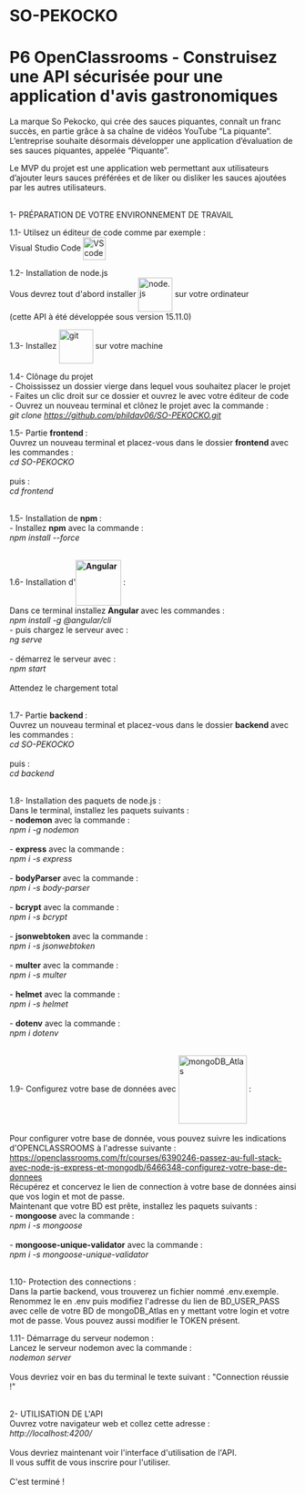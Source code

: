 # SO-PEKOCKO</h1>
# P6 OpenClassrooms - Construisez une API sécurisée pour une application d'avis gastronomiques

La marque So Pekocko, qui crée des sauces piquantes, connaît un franc succès, en partie grâce à sa chaîne de vidéos YouTube “La piquante”.
L’entreprise souhaite désormais développer une application d’évaluation de ses sauces piquantes, appelée “Piquante”.

Le MVP du projet est une application web permettant aux utilisateurs d’ajouter leurs sauces préférées et de liker ou disliker les sauces ajoutées par les autres utilisateurs.</br></br>

1- PRÉPARATION DE VOTRE ENVIRONNEMENT DE TRAVAIL

1.1- Utilsez un éditeur de code comme par exemple :</br>
Visual Studio Code <img src="https://img-prod-cms-rt-microsoft-com.akamaized.net/cms/api/am/imageFileData/RE4CT2M?ver=b1c6&q=100&h=75&w=75&b=%23FFFFFFFF&aim=true" alt="VS code" width="40" align="center">

1.2- Installation de node.js</br>
Vous devrez tout d'abord installer <img src="https://nodejs.org/static/images/logo.svg" alt="node.js" width="60" align="center"> sur votre ordinateur</br>
(cette API à été développée sous version 15.11.0)</br>

1.3- Installez <img src="https://git-scm.com/images/logo@2x.png" alt="git" width="60" align="center"> sur votre machine</br>

1.4- Clônage du projet</br>
      - Choississez un dossier vierge dans lequel vous souhaitez placer le projet</br>
      - Faites un clic droit sur ce dossier et ouvrez le avec votre éditeur de code</br>
      - Ouvrez un nouveau terminal et clônez le projet avec la commande :</br>
                <em>git clone https://github.com/phildav06/SO-PEKOCKO.git</em></br>

1.5- Partie <b class="term">frontend </b>:</br>
Ouvrez un nouveau terminal et placez-vous dans le dossier <b class="term">frontend </b> avec les commandes :</br>
                <em>cd SO-PEKOCKO</em></br></br>
                puis :</br>
                <em>cd frontend</em></br></br>

1.5- Installation de <b class="term">npm </b>:</br>
          - Installez <b class="term">npm</b> avec la commande :</br>
                <em>npm install --force</em></br></br>

1.6- Installation d'<b class="term"><img src="https://angular.io/assets/images/logos/angular/logo-nav@2x.png" alt="Angular" width="80" align="center"> </b>:</br>
Dans ce terminal installez <b class="term">Angular </b> avec les commandes :</br>
                <em>npm install -g @angular/cli</em></br>
                - puis chargez le serveur avec :</br>
                <em>ng serve</em></br></br>
                - démarrez le serveur avec :</br>
                <em>npm start</em></br></br>
                Attendez le chargement total</br></br>

1.7- Partie <b class="term">backend </b>:</br>
Ouvrez un nouveau terminal et placez-vous dans le dossier <b class="term">backend </b> avec les commandes :</br>
                <em>cd SO-PEKOCKO</em></br></br>
                puis :</br>
                <em>cd backend</em></br></br>

1.8- Installation des paquets de node.js :</br>
Dans le terminal, installez les paquets suivants :</br>
          - <b class="term">nodemon</b> avec la commande :</br>
                <em>npm i -g nodemon</em></br></br>
          - <b class="term">express</b> avec la commande :</br>
                <em>npm i -s express</em></br></br>
          - <b class="term">bodyParser</b> avec la commande :</br>
                <em>npm i -s body-parser</em></br></br>
          - <b class="term">bcrypt</b> avec la commande :</br>
                <em>npm i -s bcrypt</em></br></br>
          - <b class="term">jsonwebtoken</b> avec la commande :</br>
                <em>npm i -s jsonwebtoken</em></br></br>
          - <b class="term">multer</b> avec la commande :</br>
                <em>npm i -s multer</em></br></br>
          - <b class="term">helmet</b> avec la commande :</br>
                <em>npm i -s helmet</em></br></br>
          - <b class="term">dotenv</b> avec la commande :</br>
                <em>npm i dotenv</em></br></br>

1.9- Configurez votre base de données avec <img src="https://webassets.mongodb.com/_com_assets/cms/mongodb_atlas-h0ai1yctwo.svg" alt="mongoDB_Atlas" width="120" align="center" > :</br>   
Pour configurer votre base de donnée, vous pouvez suivre les indications d'OPENCLASSROOMS à l'adresse suivante :</br>
https://openclassrooms.com/fr/courses/6390246-passez-au-full-stack-avec-node-js-express-et-mongodb/6466348-configurez-votre-base-de-donnees </br>
Récupérez et concervez le lien de connection à votre base de données ainsi que vos  login et mot de passe.</br>
Maintenant que votre BD est prête, installez les paquets suivants :</br>
          - <b class="term">mongoose</b> avec la commande :</br>
                <em>npm i -s mongoose</em></br></br>
          - <b class="term">mongoose-unique-validator</b> avec la commande :</br>
                <em>npm i -s mongoose-unique-validator</em></br></br>

1.10- Protection des connections :</br>
Dans la partie backend, vous trouverez un fichier nommé .env.exemple.</br>
Renommez le en .env puis modifiez l'adresse du lien de BD_USER_PASS avec celle de votre BD de mongoDB_Atlas en y mettant votre login et votre mot de passe.
Vous pouvez aussi modifier le TOKEN présent.

1.11- Démarrage du serveur nodemon :</br>
Lancez le serveur nodemon avec la commande :</br>
<em>nodemon server</em></br></br>
Vous devriez voir en bas du terminal le texte suivant : "Connection réussie !"</br></br>

2- UTILISATION DE L'API</br>
Ouvrez votre navigateur web et collez cette adresse :</br>
                <em>http://localhost:4200/</em></br></br>
Vous devriez maintenant voir l'interface d'utilisation de l'API.</br>
Il vous suffit de vous inscrire pour l'utiliser.</br></br>
C'est terminé !
